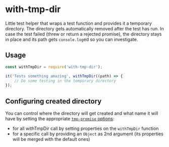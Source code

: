# with-tmp-dir

Little test helper that wraps a test function and provides it a temporary directory.
The directory gets automatically removed after the test has run. In case the test failed (threw or return a rejected promise),
the directory stays in place and its path gets `console.log`ed so you can investigate.

## Usage

```js
const withTmpDir = require('with-tmp-dir');

it('Tests something amazing', withTmpDir((path) => {
    // Do some testing in the temporary directory
});
```

## Configuring created directory

You can control where the directory will get created and what name it will have
by setting the appropriate [`tmp-promise` options][tmp-promise-options]:
 - for all withTmpDir call by setting properties on the `withTmpDir` function
 - for a specific call by providing an `Object` as 2nd argument (its properties will be merged with the default ones)

[tmp-promise-options]: https://www.npmjs.com/package/tmp-promise#options
